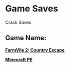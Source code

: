 # Game Saves
Crack Saves

## Game Name:

**[FarmVile 2: Country Escape](https://github.com/ender-zhao/game-save/tree/main/Info/FarmVile-2:-Country-Escape)**

**[Minecraft PE](https://github.com/ender-zhao/Minecraft-PE_ECWAC)**
